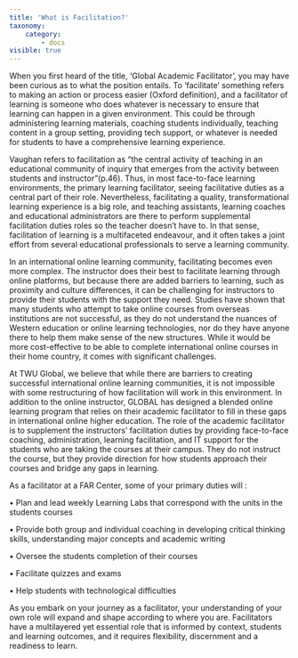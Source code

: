 ```yaml
---
title: 'What is Facilitation?'
taxonomy:
    category:
        - docs
visible: true
---
```



When you first heard of the title, ‘Global Academic Facilitator’, you may have been curious as to what the position entails. To ‘facilitate’ something refers to making an action or process easier (Oxford definition), and a facilitator of learning is someone who does whatever is necessary to ensure that learning can happen in a given environment. This could be through administering learning materials, coaching students individually, teaching content in a group setting, providing tech support, or whatever is needed for students to have a comprehensive learning experience.

Vaughan refers to facilitation as “the central activity of teaching in an educational community of inquiry that emerges from the activity between students and instructor”(p.46). Thus, in most face-to-face learning environments, the primary learning facilitator, seeing facilitative duties as a central part of their role. Nevertheless, facilitating a quality, transformational learning experience is a big role, and teaching assistants, learning coaches and educational administrators are there to perform supplemental facilitation duties roles so the teacher doesn’t have to. In that sense, facilitation of learning is a multifaceted endeavour, and it often takes a joint effort from several educational professionals to serve a learning community.

In an international online learning community, facilitating becomes even more complex. The instructor does their best to facilitate learning through online platforms, but because there are added barriers to learning, such as proximity and culture differences, it can be challenging for instructors to provide their students with the support they need.  Studies have shown that many students who attempt to take online courses from overseas institutions are not successful, as they do not understand the nuances of Western education or online learning technologies, nor do they have anyone there to help them make sense of the new structures. While it would be more cost-effective to be able to complete international online courses in their home country, it comes with significant challenges.

At TWU Global, we believe that while there are barriers to creating successful international online learning communities, it is not impossible with some restructuring of how facilitation will work in this environment. In addition to the online instructor, GLOBAL has designed a blended online learning program that relies on their academic facilitator to fill in these gaps in international online higher education. The role of the academic facilitator is to supplement the instructors’ facilitation duties by providing face-to-face coaching, administration, learning facilitation, and IT support for the students who are taking the courses at their campus. They do not instruct the course, but they provide direction for how students approach their courses and bridge any gaps in learning.


As a facilitator at a FAR Center, some of your primary duties will :

•	Plan and lead weekly Learning Labs that correspond with the units in the students courses

•	Provide both group and individual coaching in developing critical thinking skills, understanding major concepts and academic writing

•	Oversee the students completion of their courses

•	Facilitate quizzes and exams

•	Help students with technological difficulties

As you embark on your journey as a facilitator, your understanding of your own role will expand and shape according to where you are. Facilitators have a multilayered yet essential role that is informed by context, students and learning outcomes, and it requires flexibility, discernment and a readiness to learn.
[](photo-1531482615713-2afd69097998.webp)
